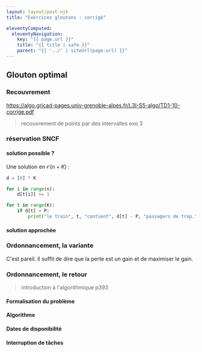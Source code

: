 ```yaml
---
layout: layout/post.njk
title: "Exercices gloutons : corrigé"

eleventyComputed:
  eleventyNavigation:
    key: "{{ page.url }}"
    title: "{{ title | safe }}"
    parent: "{{ '../' | siteUrl(page.url) }}"
---
```


## Glouton optimal

### Recouvrement

<https://algo.gricad-pages.univ-grenoble-alpes.fr/L3I-S5-algo/TD1-10-corrige.pdf>
> recouvrement de points par des intervalles exo 3
### réservation SNCF

#### solution possible ?

Une solution en $\mathcal{O}(n+K)$ : 

```python
d = [0] * K

for i in range(n):
    d[t[i]] += 1

for t in range(K):
    if d[t] > P:
        print("le train", t, "contient", d[t] - P, "passagers de trop.")
```

#### solution approchée

### Ordonnancement, la variante

C'est pareil. Il suffit de dire que la perte est un gain et de maximiser le gain.

### Ordonnancement, le retour

> introduction à l'algorithmique p393

#### Formalisation du problème

#### Algorithme

#### Dates de disponibilité

#### Interruption de tâches

